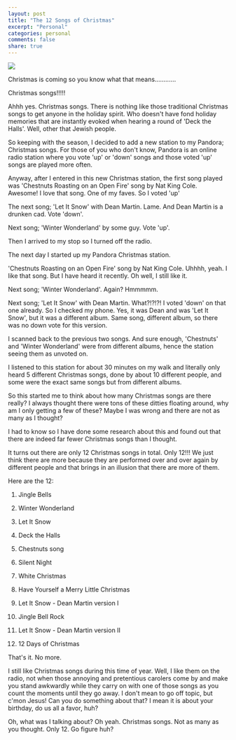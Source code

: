 ```yaml
---
layout: post
title: "The 12 Songs of Christmas"
excerpt: "Personal"
categories: personal
comments: false
share: true
---
```



![](https://images.genius.com/caa8ad0060e22752885329e83355f2a4.676x676x1.jpg)



Christmas is coming so you know what that means............


Christmas songs!!!!!




Ahhh yes. Christmas songs. There is nothing like those traditional Christmas songs to get anyone in the holiday spirit. Who doesn't have fond holiday memories that are instantly evoked when hearing a round of 'Deck the Halls'. Well, other that Jewish people.




So keeping with the season, I decided to add a new station to my Pandora; Christmas songs. For those of you who don't know, Pandora is an online radio station where you vote 'up' or 'down' songs and those voted 'up' songs are played more often.


Anyway, after I entered in this new Christmas station, the first song played was 'Chestnuts Roasting on an Open Fire' song by Nat King Cole. Awesome! I love that song. One of my faves. So I voted 'up'


The next song; 'Let It Snow' with Dean Martin. Lame. And Dean Martin is a drunken cad. Vote 'down'.


Next song; 'Winter Wonderland' by some guy. Vote 'up'.


Then I arrived to my stop so I turned off the radio.


The next day I started up my Pandora Christmas station. 

'Chestnuts Roasting on an Open Fire' song by Nat King Cole. Uhhhh, yeah. I like that song. But I have heard it recently. Oh well, I still like it. 

Next song; 'Winter Wonderland'. Again? Hmmmmm.


Next song; 'Let It Snow' with Dean Martin. What?!?!?! I voted 'down' on that one already. So I checked my phone. Yes, it was Dean and was 'Let It Snow', but it was a different album. Same song, different album, so there was no down vote for this version. 


I scanned back to the previous two songs. And sure enough, 'Chestnuts' and 'Winter Wonderland' were from different albums, hence the station seeing them as unvoted on.


I listened to this station for about 30 minutes on my walk and literally only heard 5 different Christmas songs, done by about 10 different people, and some were the exact same songs but from different albums. 


So this started me to think about how many Christmas songs are there really? I always thought there were tons of these ditties floating around, why am I only getting a few of these? Maybe I was wrong and there are not as many as I thought?

I had to know so I have done some research about this and found out that there are indeed far fewer Christmas songs than I thought. 


It turns out there are only 12 Christmas songs in total. Only 12!!! We just think there are more because they are performed over and over again by different people and that brings in an illusion that there are more of them.


Here are the 12:

1. Jingle Bells

2. Winter Wonderland

3. Let It Snow

4. Deck the Halls

5. Chestnuts song

6. Silent Night

7. White Christmas

8. Have Yourself a Merry Little Christmas

9. Let It Snow - Dean Martin version I

10. Jingle Bell Rock

11. Let It Snow - Dean Martin version II

12. 12 Days of Christmas



That's it. No more. 



I still like Christmas songs during this time of year. Well, I like them on the radio, not when those annoying and pretentious carolers come by and make you stand awkwardly while they carry on with one of those songs as you count the moments until they go away. I don't mean to go off topic, but c'mon Jesus! Can you do something about that? I mean it is about your birthday, do us all a favor, huh?


Oh, what was I talking about? Oh yeah. Christmas songs. Not as many as you thought. Only 12. Go figure huh?




